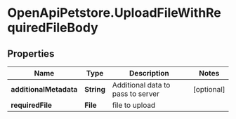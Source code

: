 # OpenApiPetstore.UploadFileWithRequiredFileBody

## Properties

Name | Type | Description | Notes
------------ | ------------- | ------------- | -------------
**additionalMetadata** | **String** | Additional data to pass to server | [optional] 
**requiredFile** | **File** | file to upload | 


